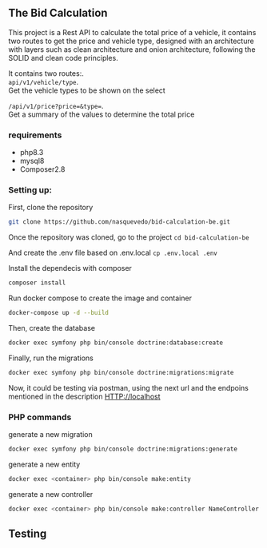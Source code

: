 ## The Bid Calculation

This project is a Rest API to calculate the total price of a vehicle, it contains two routes to get the price and vehicle type, designed with an architecture with layers such as clean architecture and onion architecture, following the SOLID and clean code principles.

It contains two routes:.\
`` api/v1/vehicle/type ``.\
Get the vehicle types to be shown on the select

``/api/v1/price?price=&type=``.\
Get a summary of the values to determine the total price

### requirements
- php8.3
- mysql8
- Composer2.8

### Setting up:

First, clone the repository

```sh
git clone https://github.com/nasquevedo/bid-calculation-be.git
```

Once the repository was cloned, go to the project ```cd bid-calculation-be``` 

And create the .env file based on .env.local ```cp .env.local .env```

Install the dependecis with composer

```sh
composer install
```

Run docker compose to create the image and container

```sh
docker-compose up -d --build
```

Then, create the database

```sh
docker exec symfony php bin/console doctrine:database:create
```

Finally, run the migrations

```sh
docker exec symfony php bin/console doctrine:migrations:migrate
```

Now, it could be testing via postman, using the next url and the endpoins mentioned in the description
[HTTP://localhost](HTTP://localhost)

### PHP commands
generate a new migration

```sh
docker exec symfony php bin/console doctrine:migrations:generate
```

generate a new entity
```sh
docker exec <container> php bin/console make:entity
```

generate a new controller
```sh
docker exec <container> php bin/console make:controller NameController
```

## Testing
